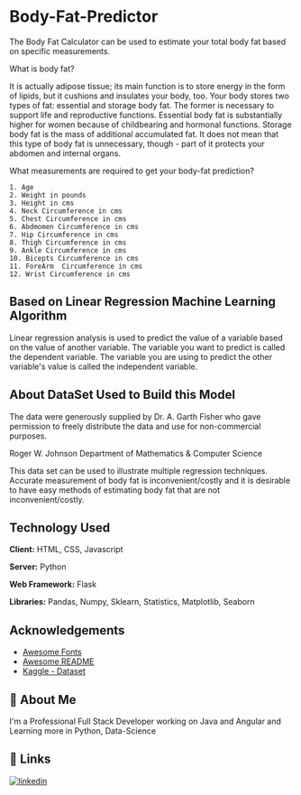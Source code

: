
# Body-Fat-Predictor

The Body Fat Calculator can be used to estimate your total body 
fat based on specific measurements.

What is body fat?

It is actually adipose tissue; its main function is to 
store energy in the form of lipids, but it cushions and 
insulates your body, too. Your body stores two types of fat:
 essential and storage body fat. The former is necessary to 
 support life and reproductive functions. Essential body fat
  is substantially higher for women because of childbearing 
  and hormonal functions. Storage body fat is the mass of
   additional accumulated fat. It does not mean that this type of body fat is unnecessary, though - part of it protects your abdomen and internal organs.

What measurements are required to get your body-fat prediction?

    1. Age
    2. Weight in pounds
    3. Height in cms
    4. Neck Circumference in cms
    5. Chest Circumference in cms
    6. Abdmomen Circumference in cms
    7. Hip Circumference in cms
    8. Thigh Circumference in cms
    9. Ankle Circumference in cms
    10. Bicepts Circumference in cms
    11. ForeArm  Circumference in cms
    12. Wrist Circumference in cms

## Based on Linear Regression Machine Learning Algorithm

Linear regression analysis is used to predict the value 
of a variable based on the value of another variable. 
The variable you want to predict is called the dependent 
variable. The variable you are using to predict the other 
variable's value is called the independent variable.

## About DataSet Used to Build this Model

The data were generously supplied by Dr. A. Garth Fisher who gave permission to freely distribute the data and use for non-commercial purposes.

Roger W. Johnson
Department of Mathematics & Computer Science

This data set can be used to illustrate multiple regression 
techniques. Accurate measurement of body fat is inconvenient/costly 
and it is desirable to have easy methods of estimating body fat 
that are not inconvenient/costly.
## Technology Used

**Client:** HTML, CSS, Javascript

**Server:** Python

**Web Framework:** Flask

**Libraries:** Pandas, Numpy, Sklearn, Statistics, Matplotlib, Seaborn

## Acknowledgements

- [Awesome Fonts](https://fontawesome.com/)
- [Awesome README](https://github.com/matiassingers/awesome-readme)
- [Kaggle - Dataset](https://www.kaggle.com/datasets/fedesoriano/body-fat-prediction-dataset)

## 🚀 About Me
I'm a Professional Full Stack Developer working on Java and Angular and Learning more in Python, Data-Science


## 🔗 Links
[![linkedin](https://img.shields.io/badge/linkedin-0A66C2?style=for-the-badge&logo=linkedin&logoColor=white)](https://www.linkedin.com/in/nitesh-dandale-845980127/)

